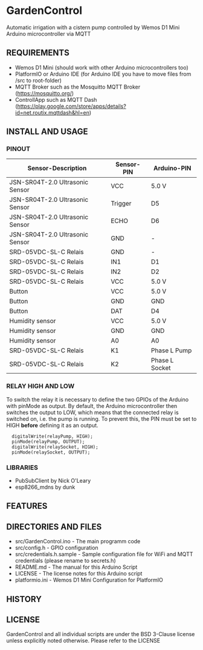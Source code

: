 # GardenControl

Automatic irrigation with a cistern pump controlled by Wemos D1 Mini Arduino microcontroller via MQTT

## REQUIREMENTS

- Wemos D1 Mini (should work with other Arduino microcontrollers too)
- PlatformIO or Arduino IDE (for Arduino IDE you have to move files from /src to root-folder)
- MQTT Broker such as the Mosquitto MQTT Broker (https://mosquitto.org/)
- ControllApp such as MQTT Dash (https://play.google.com/store/apps/details?id=net.routix.mqttdash&hl=en)

## INSTALL AND USAGE

### PINOUT

| Sensor-Description | Sensor-PIN | Arduino-PIN |
| --- | --- | --- |
| JSN-SR04T-2.0 Ultrasonic Sensor	| VCC	| 5.0 V	|
| JSN-SR04T-2.0 Ultrasonic Sensor	| Trigger |	D5 |
| JSN-SR04T-2.0 Ultrasonic Sensor	| ECHO	| D6 |
| JSN-SR04T-2.0 Ultrasonic Sensor	| GND | - |
| SRD-05VDC-SL-C Relais	| GND | - |
| SRD-05VDC-SL-C Relais	| IN1	| D1 |
| SRD-05VDC-SL-C Relais	| IN2	| D2 |
| SRD-05VDC-SL-C Relais	| VCC	| 5.0 V |	
| Button | VCC | 5.0 V |
| Button | GND | GND |
| Button | DAT | D4 |
| Humidity sensor | VCC	| 5.0 V	|
| Humidity sensor	| GND	| GND	|
| Humidity sensor	| A0	| A0	|
| SRD-05VDC-SL-C Relais	| K1 | Phase L Pump |
| SRD-05VDC-SL-C Relais	| K2 | Phase L Socket |

### RELAY HIGH AND LOW

To switch the relay it is necessary to define the two GPIOs of the Arduino with pinMode as output.
By default, the Arduino microcontroller then switches the output to LOW, which means that the connected relay is switched on, i.e. the pump is running. To prevent this, the PIN must be set to HIGH **before** defining it as an output.
```
  digitalWrite(relayPump, HIGH);
  pinMode(relayPump, OUTPUT);
  digitalWrite(relaySocket, HIGH);
  pinMode(relaySocket, OUTPUT);
```


### LIBRARIES ###

- PubSubClient by Nick O'Leary
- esp8266_mdns by dunk

## FEATURES

## DIRECTORIES AND FILES

- src/GardenControl.ino - The main programm code
- src/config.h - GPIO configuration
- src/credentials.h.sample - Sample configuration file for WiFi and MQTT credentials (please rename to secrets.h)
- README.md - The manual for this Arduino Script
- LICENSE - The license notes for this Arduino script
- platformio.ini - Wemos D1 Mini Configuration for PlatformIO

## HISTORY

## LICENSE

GardenControl and all individual scripts are under the BSD 3-Clause license unless explicitly noted otherwise. Please refer to the LICENSE
